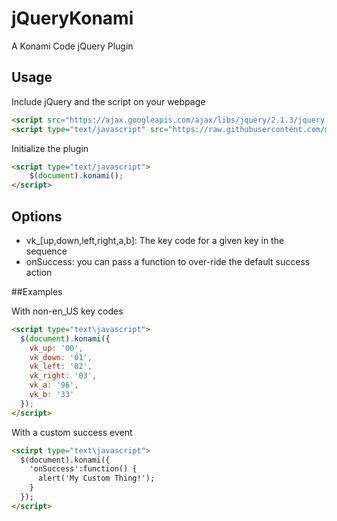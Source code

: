 # jQueryKonami
A Konami Code jQuery Plugin

## Usage
Include jQuery and the script on your webpage
```html
<script src="https://ajax.googleapis.com/ajax/libs/jquery/2.1.3/jquery.min.js"></script>
<script type="text/javascript" src="https://raw.githubusercontent.com/mmsheeks/jQueryKonami/master/jquery.konami.min.js"></script>
```

Initialize the plugin
```html
<script type="text/javascript">
	$(document).konami();
</script>
```

## Options

- vk_[up,down,left,right,a,b]: The key code for a given key in the sequence
- onSuccess: you can pass a function to over-ride the default success action
 
##Examples

With non-en_US key codes
```html
<script type="text\javascript">
  $(document).konami({
    vk_up: '00',
    vk_down: '01',
    vk_left: '02',
    vk_right: '03',
    vk_a: '96',
    vk_b: '33'
  });
</script>
```

With a custom success event
```html
<scirpt type="text\javascript">
  $(document).konami({
    'onSuccess':function() {
      alert('My Custom Thing!');
    }
  });
</script>
